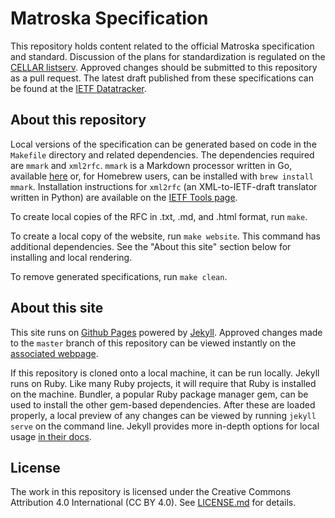 # Matroska Specification

This repository holds content related to the official Matroska specification and standard. Discussion of the plans for standardization is regulated on the [CELLAR listserv](https://datatracker.ietf.org/wg/cellar/charter/). Approved changes should be submitted to this repository as a pull request. The latest draft published from these specifications can be found at the [IETF Datatracker](https://datatracker.ietf.org/doc/draft-lhomme-cellar-matroska/).

## About this repository

Local versions of the specification can be generated based on code in the `Makefile` directory and related dependencies. The dependencies required are `mmark` and `xml2rfc`. `mmark` is a Markdown processor written in Go, available [here](https://github.com/miekg/mmark) or, for Homebrew users, can be installed with `brew install mmark`. Installation instructions for `xml2rfc` (an XML-to-IETF-draft translator written in Python) are available on the [IETF Tools page](https://tools.ietf.org/tools/).

To create local copies of the RFC in .txt, .md, and .html format, run `make`.

To create a local copy of the website, run `make website`. This command has additional dependencies. See the "About this site" section below for installing and local rendering.

To remove generated specifications, run `make clean`.

## About this site

This site runs on [Github Pages](https://pages.github.com/) powered by [Jekyll](https://github.com/jekyll/jekyll/blob/master/README.markdown). Approved changes made to the `master` branch of this repository can be viewed instantly on the [associated webpage](http://matroska-org.github.io/matroska-specification/).

If this repository is cloned onto a local machine, it can be run locally. Jekyll runs on Ruby. Like many Ruby projects, it will require that Ruby is installed on the machine. Bundler, a popular Ruby package manager gem, can be used to install the other gem-based dependencies. After these are loaded properly, a local preview of any changes can be viewed by running `jekyll serve` on the command line. Jekyll provides more in-depth options for local usage [in their docs](https://jekyllrb.com/docs/usage/).

## License

The work in this repository is licensed under the Creative Commons Attribution 4.0 International (CC BY 4.0). See [LICENSE.md](LICENSE.md) for details.
